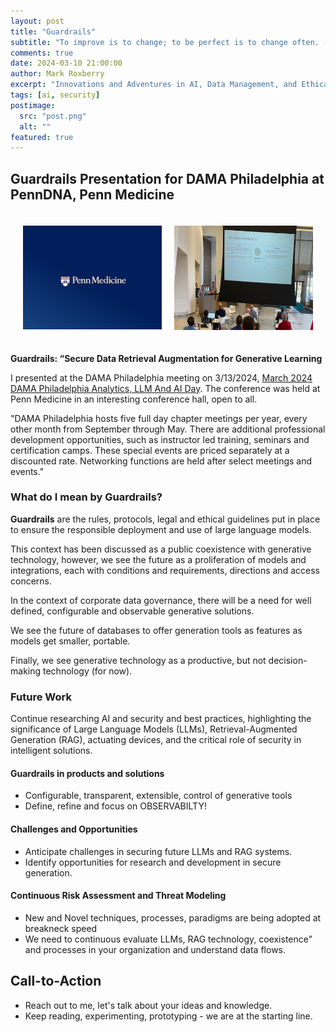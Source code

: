 ```yaml
---
layout: post
title: "Guardrails"
subtitle: "To improve is to change; to be perfect is to change often. - Winston Churchill"
comments: true
date: 2024-03-10 21:00:00
author: Mark Roxberry
excerpt: "Innovations and Adventures in AI, Data Management, and Ethical Hacking"
tags: [ai, security]
postimage:
  src: "post.png"
  alt: ""
featured: true
---
```


## Guardrails Presentation for DAMA Philadelphia at PennDNA, Penn Medicine

<!-- ![Penn DNA at Penn Med](penndna.png)![Venue at Penn Med](venue.png) -->

<div style="display:flex; padding: 20px;">
     <div style="flex:1;padding-right:10px;">
          <img src="./penndna.png" width="400"/>
     </div>
     <div style="flex:1;padding-left:10px;">
          <img src="./venue.png" width="400"/>
     </div>
</div>

**Guardrails:  “Secure Data Retrieval Augmentation for Generative Learning**

I presented at the DAMA Philadelphia meeting on 3/13/2024, [March 2024 DAMA Philadelphia Analytics, LLM And AI Day](https://dama-phila.org/meetinginfo.php?id=23&ts=1709652574).  The conference was held at Penn Medicine in an interesting conference hall, open to all.

"DAMA Philadelphia hosts five full day chapter meetings per year, every other month from September through May. There are additional professional development opportunities, such as instructor led training, seminars and certification camps. These special events are priced separately at a discounted rate. Networking functions are held after select meetings and events."

### What do I mean by Guardrails?

**Guardrails** are the rules, protocols, legal and ethical guidelines put in place to ensure the responsible deployment and use of large language models.

This context has been discussed as a public coexistence with generative technology, however, we see the future as a proliferation of models and integrations, each with conditions and requirements, directions and access concerns.

In the context of corporate data governance, there will be a need for well defined, configurable and observable generative solutions.

We see the future of databases to offer generation tools as features as models get smaller, portable.

Finally, we see generative technology as a productive, but not decision-making technology (for now).

### Future Work

Continue researching AI and security and best practices, highlighting the significance of Large Language Models (LLMs), Retrieval-Augmented Generation (RAG), actuating devices, and the critical role of security in intelligent solutions.

#### Guardrails in products and solutions
- Configurable, transparent, extensible, control of generative tools
- Define, refine and focus on OBSERVABILTY!
#### Challenges and Opportunities
- Anticipate challenges in securing future LLMs and RAG systems.
- Identify opportunities for research and development in secure generation.
#### Continuous Risk Assessment and Threat Modeling
- New and Novel techniques, processes, paradigms are being adopted at breakneck speed
- We need to continuous evaluate LLMs, RAG technology, 
coexistence" and processes in your organization and understand data flows.


## Call-to-Action
- Reach out to me, let's talk about your ideas and knowledge.
- Keep reading, experimenting, prototyping - we are at the starting line.

